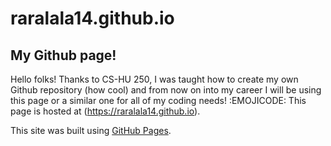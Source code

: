 # raralala14.github.io
## My Github page!
Hello folks! Thanks to CS-HU 250, I was taught how to 
create my own Github repository (how cool) and from
now on into my career I will be using this page or
a similar one for all of my coding needs! 
:EMOJICODE: 
This page is hosted at (https://raralala14.github.io).

This site was built using [GitHub Pages](https://pages.github.com/).
